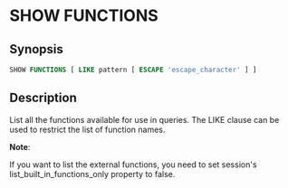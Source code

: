 
SHOW FUNCTIONS
==============

Synopsis
--------

``` sql
SHOW FUNCTIONS [ LIKE pattern [ ESCAPE 'escape_character' ] ]
```

Description
-----------

List all the functions available for use in queries. The LIKE clause can be used to restrict the list of function names.

**Note**:

If you want to list the external functions, you need to set session's list_built_in_functions_only property to false.

